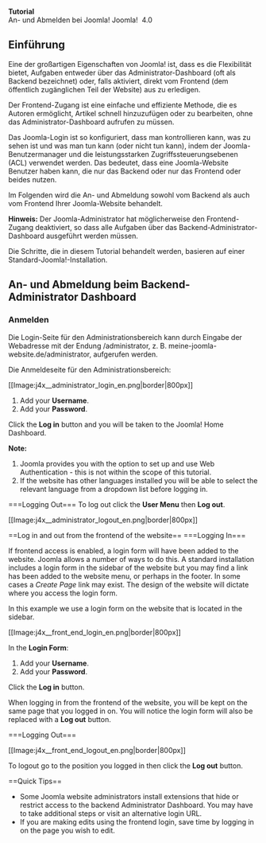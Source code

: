 <!-- Filename: J4.x:Logging_in_to_Joomla / Display title: Einloggen in Joomla -->

<span id="main-portal-heading">**Tutorial**  
An- und Abmelden bei Joomla!</span> Joomla!  4.0

## Einführung

Eine der großartigen Eigenschaften von Joomla! ist, dass es die
Flexibilität bietet, Aufgaben entweder über das Administrator-Dashboard
(oft als Backend bezeichnet) oder, falls aktiviert, direkt vom Frontend
(dem öffentlich zugänglichen Teil der Website) aus zu erledigen.

Der Frontend-Zugang ist eine einfache und effiziente Methode, die es
Autoren ermöglicht, Artikel schnell hinzuzufügen oder zu bearbeiten,
ohne das Administrator-Dashboard aufrufen zu müssen.

Das Joomla-Login ist so konfiguriert, dass man kontrollieren kann, was
zu sehen ist und was man tun kann (oder nicht tun kann), indem der
Joomla-Benutzermanager und die leistungsstarken Zugriffssteuerungsebenen
(ACL) verwendet werden. Das bedeutet, dass eine Joomla-Website Benutzer
haben kann, die nur das Backend oder nur das Frontend oder beides
nutzen.

Im Folgenden wird die An- und Abmeldung sowohl vom Backend als auch vom
Frontend Ihrer Joomla-Website behandelt.

**Hinweis:** Der Joomla-Administrator hat möglicherweise den
Frontend-Zugang deaktiviert, so dass alle Aufgaben über das
Backend-Administrator-Dashboard ausgeführt werden müssen.

Die Schritte, die in diesem Tutorial behandelt werden, basieren auf
einer Standard-Joomla!-Installation.

## An- und Abmeldung beim Backend-Administrator Dashboard

### Anmelden

Die Login-Seite für den Administrationsbereich kann durch Eingabe der
Webadresse mit der Endung /administrator, z. B.
meine-joomla-website.de/administrator, aufgerufen werden.

Die Anmeldeseite für den Administrationsbereich:

\[\[Image:j4x\_\_administrator_login_en.png\|border\|800px\]\]

1.  Add your **Username**.
2.  Add your **Password**.

Click the **Log in** button and you will be taken to the Joomla! Home
Dashboard.

**Note:**

1.  Joomla provides you with the option to set up and use Web
    Authentication - this is not within the scope of this tutorial.
2.  If the website has other languages installed you will be able to
    select the relevant language from a dropdown list before logging in.

===Logging Out=== To log out click the **User Menu** then **Log out**.

\[\[Image:j4x\_\_administrator_logout_en.png\|border\|800px\]\]

==Log in and out from the frontend of the website== ===Logging In===

If frontend access is enabled, a login form will have been added to the
website. Joomla allows a number of ways to do this. A standard
installation includes a login form in the sidebar of the website but you
may find a link has been added to the website menu, or perhaps in the
footer. In some cases a *Create Page* link may exist. The design of the
website will dictate where you access the login form.

In this example we use a login form on the website that is located in
the sidebar.

\[\[Image:j4x\_\_front_end_login_en.png\|border\|800px\]\]

In the **Login Form**:

1.  Add your **Username**.
2.  Add your **Password**.

Click the **Log in** button.

When logging in from the frontend of the website, you will be kept on
the same page that you logged in on. You will notice the login form will
also be replaced with a **Log out** button.

===Logging Out===

\[\[Image:j4x\_\_front_end_logout_en.png\|border\|800px\]\]

To logout go to the position you logged in then click the **Log out**
button.

  
==Quick Tips==

- Some Joomla website administrators install extensions that hide or
  restrict access to the backend Administrator Dashboard. You may have
  to take additional steps or visit an alternative login URL.
- If you are making edits using the frontend login, save time by logging
  in on the page you wish to edit.

